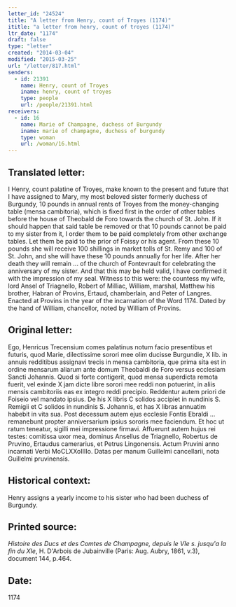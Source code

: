 ```yaml
---
letter_id: "24524"
title: "A letter from Henry, count of Troyes (1174)"
ititle: "a letter from henry, count of troyes (1174)"
ltr_date: "1174"
draft: false
type: "letter"
created: "2014-03-04"
modified: "2015-03-25"
url: "/letter/817.html"
senders:
  - id: 21391
    name: Henry, count of Troyes
    iname: henry, count of troyes
    type: people
    url: /people/21391.html
receivers:
  - id: 16
    name: Marie of Champagne, duchess of Burgundy
    iname: marie of champagne, duchess of burgundy
    type: woman
    url: /woman/16.html
---
```

<h2> Translated letter:</h2>I Henry, count palatine of Troyes, make known to the present and future that I have assigned to Mary, my most beloved sister formerly duchess of Burgundy, 10 pounds in annual rents of Troyes from the money-changing table (mensa cambitoria), which is fixed first in the order of other tables before the house of Theobald de Foro towards the church of St. John.  If it should happen that said table be removed or that 10 pounds cannot be paid to my sister from it, I order them to be paid completely from other exchange tables.  Let them be paid to the prior of Foissy or his agent.  From these 10 pounds she will receive 100 shillings in market tolls of St. Remy and 100 of St. John, and she will have these 10 pounds annually for her life.  After her death they will remain ... of the church of Fontevrault for celebrating the anniversary of my sister.
And that this may be held valid, I have confirmed it with the impression of my seal.  Witness to this were:  the countess my wife, lord Ansel of Triagnello, Robert of Milliac, William, marshal, Matthew his brother, Habran of Provins, Ertaud, chamberlain, and Peter of Langres.
Enacted at Provins in the year of the incarnation of the Word 1174.  Dated by the hand of William, chancellor, noted by William of Provins.
<h2 class="mt-4"> Original letter:</h2>Ego, Henricus Trecensium comes palatinus notum facio presentibus et futuris, quod Marie, dilectissime sorori mee olim ducisse  Burgundie, X lib. in annuis redditibus assignavi trecis in mensa cambitoria, que prima sita est in ordine mensarum aliarum ante domum Theobaldi de Foro versus ecclesiam Sancti Johannis.  Quod si forte contigerit, quod mensa superdicta remota fuerit, vel exinde X jam dicte libre sorori mee reddi non potuerint, in aliis mensis cambitoriis eas ex integro reddi precipio.  Reddentur autem priori de Foiseio vel mandato ipsius.  De his X libris C solidos accipiet in nundinis S. Remigii et C solidos in nundinis S. Johannis, et has X libras annuatim habebit in vita sua.  Post decessum autem ejus ecclesie Fontis Ebraldi ... remanebunt propter anniversarium ipsius sororis mee faciendum.
Et hoc ut ratum teneatur, sigilli mei impressione firmavi.  Affuerunt autem hujus rei testes:  comitissa uxor mea, dominus Ansellus de Triagnello, Robertus de Pruvino, Ertaudus camerarius, et Petrus Lingonensis.
Actum Pruvini anno incarnati Verbi MoCLXXoIIIIo.  Datas per manum Guillelmi cancellarii, nota Guillelmi pruvinensis.
<h2 class="mt-4"> Historical context:</h2>Henry assigns a yearly income to his sister who had been duchess of Burgundy.
<h2 class="mt-4"> Printed source:</h2><p><em>Histoire des Ducs et des Comtes de Champagne, depuis le VIe s. jusqu'a la fin du XIe</em>, H. D'Arbois de Jubainville (Paris: Aug. Aubry, 1861, v.3), document 144, p.464.</p><h2 class="mt-4"> Date:</h2>1174